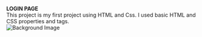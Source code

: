**LOGIN PAGE**
<br/>
This project is my first project using HTML and Css. I used basic HTML and CSS properties and tags.
<br/>
![Background Image](login-page.jpg)
